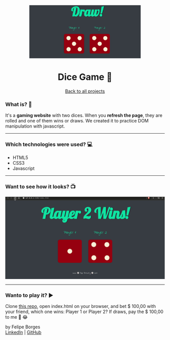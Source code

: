 <div align="center">	
	<img src="./.github/dicegameimg.png" alt="tindogImage" width="70%"/>	
</div>

<div align="center">
	<h1>Dice Game 🎲</h1>	
</div>

<div align="center" style:"font-size: 12px">	
	<a href="https://github.com/felipejsborges/web_development_bootcamp_projects">Back to all projects</a>
</div>

### What is? 🤔
It's a **gaming website** with two dices. When you **refresh the page**, they are rolled and one of them wins or draws. We created it to practice DOM manipulation with javascript.
<hr>

### Which technologies were used? 💻
- HTML5
- CSS3
- Javascript
<hr>

### Want to see how it looks? 📺<br>
![dicegame](./.github/dicegame.gif)
<hr>

### Wanto to play it? ▶️
Clone [this repo](https://github.com/felipejsborges/web_development_bootcamp_projects), open index.html on your browser, and bet $ 100,00 with your friend, which one wins: Player 1 or Player 2? If draws, pay the $ 100,00 to me 🤑 😂 

by Felipe Borges<br>
[LinkedIn](https://www.linkedin.com/in/felipejsborges) | [GitHub](https://github.com/felipejsborges)
